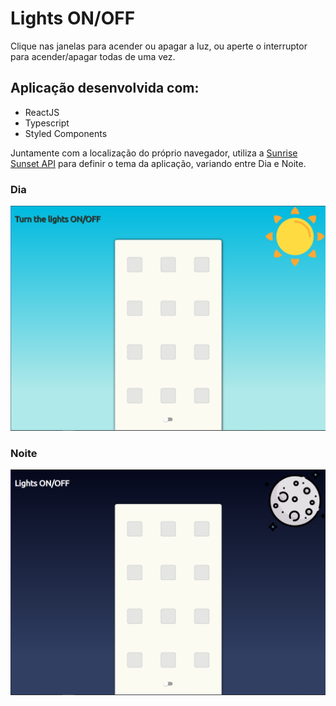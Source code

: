 # Lights ON/OFF

Clique nas janelas para acender ou apagar a luz, ou aperte o interruptor para acender/apagar todas de uma vez.

## Aplicação desenvolvida com:

- ReactJS
- Typescript
- Styled Components

Juntamente com a localização do próprio navegador, utiliza a [Sunrise Sunset API](https://sunrise-sunset.org/api) para definir o tema da aplicação, variando entre Dia e Noite.

### Dia

<img src="https://github.com/vinicius-gandini/turn-the-lights-on-off/blob/master/src/uploads/day.PNG" alt="Tema durante o dia" />

### Noite

<img src="https://github.com/vinicius-gandini/turn-the-lights-on-off/blob/master/src/uploads/night.PNG" alt="Tema durante a noite" />
